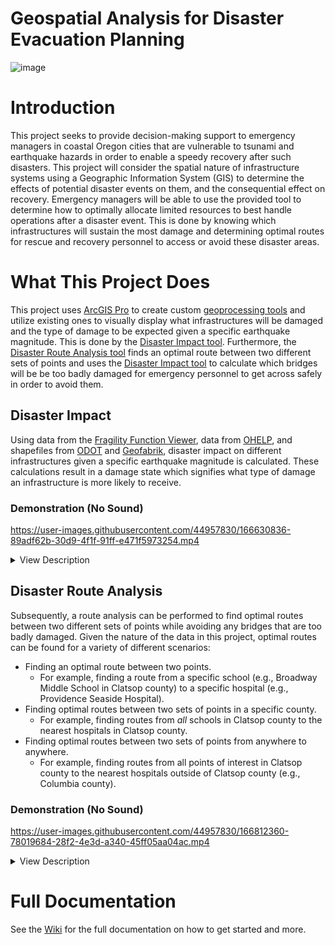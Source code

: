 # Geospatial Analysis for Disaster Evacuation Planning
![image](https://user-images.githubusercontent.com/44957830/166630022-0c38a204-f8e4-4339-8681-2eba715a1571.png)

# Introduction
This project seeks to provide decision-making support to emergency managers in coastal Oregon cities that are vulnerable to tsunami and earthquake hazards in order to enable a speedy recovery after such disasters. This project will consider the spatial nature of infrastructure systems using a Geographic Information System (GIS) to determine the effects of potential disaster events on them, and the consequential effect on recovery. Emergency managers will be able to use the provided tool to determine how to optimally allocate limited resources to best handle operations after a disaster event. This is done by knowing which infrastructures will sustain the most damage and determining optimal routes for rescue and recovery personnel to access or avoid these disaster areas.

# What This Project Does
This project uses [ArcGIS Pro](https://www.esri.com/en-us/arcgis/products/arcgis-pro/overview) to create custom [geoprocessing tools](https://pro.arcgis.com/en/pro-app/latest/help/analysis/geoprocessing/basics/what-is-geoprocessing-.htm) and utilize existing ones to visually display what infrastructures will be damaged and the type of damage to be expected given a specific earthquake magnitude. This is done by the [Disaster Impact tool](https://github.com/thejosehuerta/GADEP/edit/main/README.md#disaster-impact). Furthermore, the [Disaster Route Analysis tool](https://github.com/thejosehuerta/GADEP/edit/main/README.md#disaster-route-analysis) finds an optimal route between two different sets of points and uses the [Disaster Impact tool](https://github.com/thejosehuerta/GADEP/edit/main/README.md#disaster-impact) to calculate which bridges will be be too badly damaged for emergency personnel to get across safely in order to avoid them.
## Disaster Impact
Using data from the [Fragility Function Viewer](https://clip.engr.oregonstate.edu/), data from [OHELP](https://ohelp.oregonstate.edu/), and shapefiles from [ODOT](https://www.oregon.gov/odot/Data/Pages/GIS-Data.aspx) and [Geofabrik](https://download.geofabrik.de/north-america/us/oregon.html), disaster impact on different infrastructures given a specific earthquake magnitude is calculated. These calculations result in a damage state which signifies what type of damage an infrastructure is more likely to receive.
### Demonstration (No Sound)
https://user-images.githubusercontent.com/44957830/166630836-89adf62b-30d9-4f1f-91ff-e471f5973254.mp4
<details>
  <summary>View Description</summary>
  
  <ul>
    <li>First, we select a specific bridge and see its damage state of "None" given an earthquake magnitude of 8.1.</li>
    <li>We then open the Disaster Impact tool, select the "Bridges" feature class and an earthquake magnitude of 9.0 as our parameters then click "Run".</li>
    <li>Once the tool finishes running, we're greeted with a success message. We refresh the map then click on the same bridge again and see that its damage state has been updated to "Moderate" given an earthquake magnitude of 9.0.</li>
    
  </ul>
</details>

## Disaster Route Analysis
Subsequently, a route analysis can be performed to find optimal routes between two different sets of points while avoiding any bridges that are too badly damaged. Given the nature of the data in this project, optimal routes can be found for a variety of different scenarios:
* Finding an optimal route between two points.
  * For example, finding a route from a specific school (e.g., Broadway Middle School in Clatsop county) to a specific hospital (e.g., Providence Seaside Hospital).
* Finding optimal routes between two sets of points in a specific county.
  * For example, finding routes from *all* schools in Clatsop county to the nearest hospitals in Clatsop county.
* Finding optimal routes between two sets of points from anywhere to anywhere.
  * For example, finding routes from all points of interest in Clatsop county to the nearest hospitals outside of Clatsop county (e.g., Columbia county).

### Demonstration (No Sound)
https://user-images.githubusercontent.com/44957830/166812360-78019684-28f2-4e3d-a340-45ff05aa04ac.mp4
<details>
  <summary>View Description</summary>
  
  <ul>
    <li>First, we select three different bridges in Seaside, Oregon. They all have a damage state of "None" given an earthquake magnitude of 8.1</li>
    <li>Then, we select a few hotels that are close to the bridges. These will be our starting points in the route analysis.</li>
    <li>Next, we select Seaside Fire Department as this point will be our end point. Selecting these points is not necessary to the analysis; they were only selected to show their attributes.</li>
    <li>To actually perform the route analysis, we open the Disaster Route Analysis tool and begin entering our parameters:</li>
    <ul>
      <li>We select an earthquake magnitude of 9.0 to update the damage states for the bridges in order to see how this earthquake magnitude will affect finding the best routes.</li>
      <li>We then choose the Points of Interest feature layer as our starting points. Then, using an SQL expression, we can filter this feature layer to only have the hotels be our starting points.</li>
    <li>The same feature layer is used as our end points parameter, except now we filter the feature layer to only have fire stations as our end points.</li>
    <li>The number of facilities parameter is how many end points (facilities) will be found for <em>each</em> starting point. We choose one, meaning we want to find only one fire station for each hotel.</li>
    <li>Next, we name our analysis. This name can be anything.</li>
    </ul>
  <li>We click "Run", then click on "View Details" to view what the tool is doing in the background. <strong>Note:</strong> this video skipped the amount of time it takes to run this tool; it actually took 30 seconds to run.</li>
  <li>We can then see the exported route layer, titled "HotelsToFireStations", appear on the map with each unique route being a different color.</li>
  <li>Next, we click and drag the exported route layer lower in the Drawing Order. This lets us see the bridges better.</li>
  <li>Lastly, we refresh the map and click on the same bridges to see that their damage states have been updated. Any bridges with a damage state of "Slight" or higher will be avoided in the route analysis. Looking at the routes produced, we can see this in effect. <strong>Note:</strong> there are some routes that stray in from outside the current scope of the map, these are routes from hotels that aren't shown on the map.</li>
    
  </ul>
</details>

# Full Documentation
See the [Wiki](https://github.com/thejosehuerta/GADEP/wiki) for the full documentation on how to get started and more.
